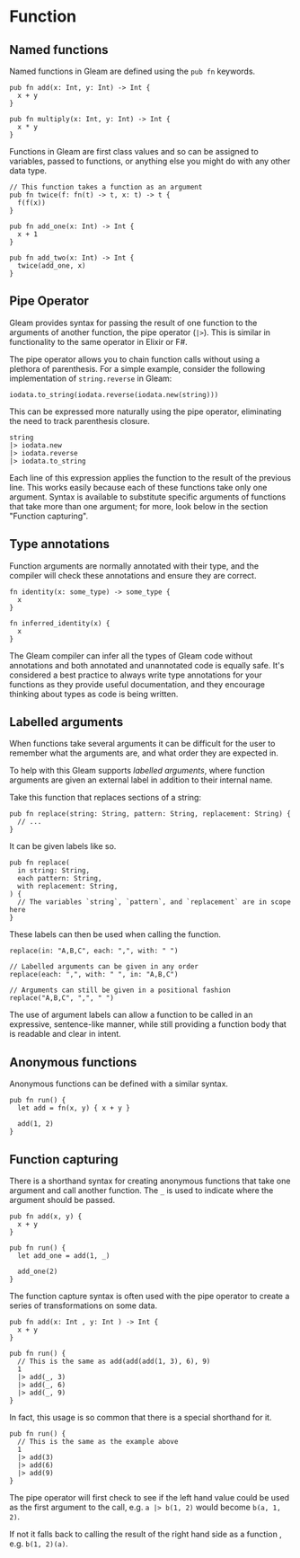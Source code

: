 # Function

## Named functions

Named functions in Gleam are defined using the `pub fn` keywords.

```gleam
pub fn add(x: Int, y: Int) -> Int {
  x + y
}

pub fn multiply(x: Int, y: Int) -> Int {
  x * y
}
```

Functions in Gleam are first class values and so can be assigned to variables,
passed to functions, or anything else you might do with any other data type.

```gleam
// This function takes a function as an argument
pub fn twice(f: fn(t) -> t, x: t) -> t {
  f(f(x))
}

pub fn add_one(x: Int) -> Int {
  x + 1
}

pub fn add_two(x: Int) -> Int {
  twice(add_one, x)
}
```

## Pipe Operator

Gleam provides syntax for passing the result of one function to the arguments of another function, the pipe operator (`|>`). This is similar in functionality to the same operator in Elixir or F#.

The pipe operator allows you to chain function calls without using a plethora of parenthesis. For a simple example, consider the following implementation of `string.reverse` in Gleam:

```gleam
iodata.to_string(iodata.reverse(iodata.new(string)))
```

This can be expressed more naturally using the pipe operator, eliminating the need to track parenthesis closure.

```gleam
string
|> iodata.new
|> iodata.reverse
|> iodata.to_string
```

Each line of this expression applies the function to the result of the previous line. This works easily because each of these functions take only one argument. Syntax is available to substitute specific arguments of functions that take more than one argument; for more, look below in the section "Function capturing".

## Type annotations

Function arguments are normally annotated with their type, and the
compiler will check these annotations and ensure they are correct.

```gleam
fn identity(x: some_type) -> some_type {
  x
}

fn inferred_identity(x) {
  x
}
```

The Gleam compiler can infer all the types of Gleam code without annotations
and both annotated and unannotated code is equally safe. It's considered a
best practice to always write type annotations for your functions as they
provide useful documentation, and they encourage thinking about types as code
is being written.

## Labelled arguments

When functions take several arguments it can be difficult for the user to
remember what the arguments are, and what order they are expected in.

To help with this Gleam supports _labelled arguments_, where function
arguments are given an external label in addition to their internal name.

Take this function that replaces sections of a string:

```gleam
pub fn replace(string: String, pattern: String, replacement: String) {
  // ...
}
```

It can be given labels like so.

```gleam
pub fn replace(
  in string: String,
  each pattern: String,
  with replacement: String,
) {
  // The variables `string`, `pattern`, and `replacement` are in scope here
}
```

These labels can then be used when calling the function.

```gleam
replace(in: "A,B,C", each: ",", with: " ")

// Labelled arguments can be given in any order
replace(each: ",", with: " ", in: "A,B,C")

// Arguments can still be given in a positional fashion
replace("A,B,C", ",", " ")
```

The use of argument labels can allow a function to be called in an expressive,
sentence-like manner, while still providing a function body that is readable
and clear in intent.

## Anonymous functions

Anonymous functions can be defined with a similar syntax.

```gleam
pub fn run() {
  let add = fn(x, y) { x + y }

  add(1, 2)
}
```

## Function capturing

There is a shorthand syntax for creating anonymous functions that take one
argument and call another function. The `_` is used to indicate where the
argument should be passed.

```gleam
pub fn add(x, y) {
  x + y
}

pub fn run() {
  let add_one = add(1, _)

  add_one(2)
}
```

The function capture syntax is often used with the pipe operator to create
a series of transformations on some data.

```gleam
pub fn add(x: Int , y: Int ) -> Int {
  x + y
}

pub fn run() {
  // This is the same as add(add(add(1, 3), 6), 9)
  1
  |> add(_, 3)
  |> add(_, 6)
  |> add(_, 9)
}
```

In fact, this usage is so common that there is a special shorthand for it.

```gleam
pub fn run() {
  // This is the same as the example above
  1
  |> add(3)
  |> add(6)
  |> add(9)
}
```

The pipe operator will first check to see if the left hand value could be used
as the first argument to the call, e.g. `a |> b(1, 2)` would become `b(a, 1, 2)`.

If not it falls back to calling the result of the right hand side as a function
, e.g. `b(1, 2)(a)`.
